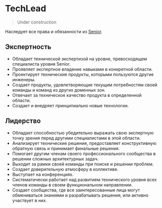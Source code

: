 # TechLead

> Under construction

Наследует все права и обязанности из [Senior](../senior.md).

## Экспертность

- Обладает технической экспертизой на уровне, превосходящем специалиста уровня Senior.
- Проявляет экспертное владение навыками в конкретной области.
- Проектирует технические продукты, которыми пользуются другие инженеры.
- Создает продукты, удовлетворяющие текущим потребностям своей команды и команд из других доменных зон.
- Отвечает за техническое качество продукта в определенной области.
- Создает и внедряет принципиально новые технологии.

## Лидерство

- Обладает способностью убедительно выражать свою экспертную точку зрения перед другими специалистами в этой области.
- Анализирует технические решения, предоставляет конструктивную обратную связь и принимает финальные решения.
- Помогает другим членам своего профессионального сообщества в решении сложных архитектурных задач.
- Выходит за рамки своей команды при поиске и решении проблем.
- Создает доверительную атмосферу в коллективе.
- Выступает на конференциях.
- Систематически работает над развитием технического уровня всех членов команды в своем функциональном направлении.
- Создает сообщества, где все заинтересованные лица могут обмениваться знаниями и разрабатывать решения, или активно участвует в них.
